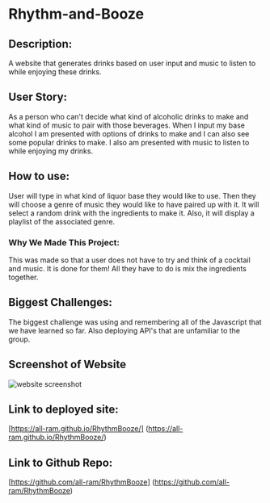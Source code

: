 # Rhythm-and-Booze

## Description:

A website that generates drinks based on user input and music to listen to while enjoying these drinks.

## User Story:

As a person who can't decide what kind of alcoholic drinks to make and what kind of music to pair with those beverages.  When I input my base alcohol I am presented with options of drinks to make and I can also see some popular drinks to make.  I also am presented with music to listen to while enjoying my drinks.


## How to use: 

User will type in what kind of liquor base they would like to use.  Then they will choose a genre of music they would like to have paired up with it.  It will select a random drink with the ingredients to make it.  Also, it will display a playlist of the associated genre.  


### Why We Made This Project: 

This was made so that a user does not have to try and think of a cocktail and music.  It is done for them!  All they have to do is mix the ingredients together. 


## Biggest Challenges: 

The biggest challenge was using and remembering all of the Javascript that we have learned so far.  Also deploying API's that are unfamiliar to the group. 


## Screenshot of Website

![website screenshot](./assets/images/Screenshot%202022-08-22%20203151.png)

## Link to deployed site: 

[https://all-ram.github.io/RhythmBooze/] (https://all-ram.github.io/RhythmBooze/)

## Link to Github Repo:
 [https://github.com/all-ram/RhythmBooze] (https://github.com/all-ram/RhythmBooze)
